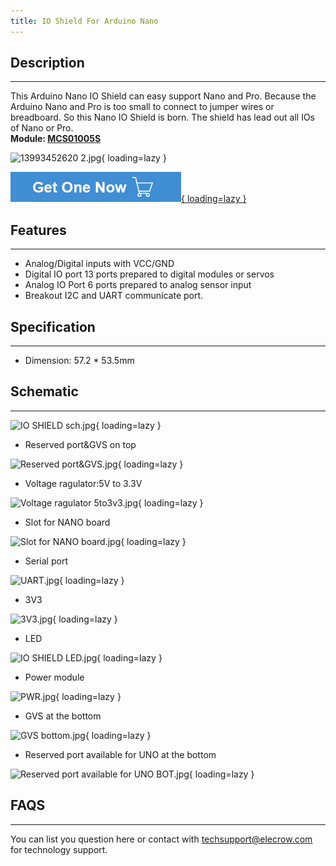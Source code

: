 ```yaml
---
title: IO Shield For Arduino Nano
---
```


## Description
-----------

This Arduino Nano IO Shield can easy support Nano and Pro. Because the Arduino Nano and Pro is too small to connect to jumper wires or breadboard. So this Nano IO Shield is born. The shield has lead out all IOs of Nano or Pro.  
**Module: [MCS01005S](https://www.elecrow.com/io-shield-for-arduino-nano-p-337.html)**

![13993452620 2.jpg](https://wiki.elecrow.com/images/thumb/2/24/13993452620_2.jpg/700px-13993452620_2.jpg){ loading=lazy }

[![Alt text](./assets/images/Get_one_now.png){ loading=lazy }](https://www.elecrow.com/io-shield-for-arduino-nano-p-337.html?wiki "Title text")

## Features
--------

- Analog/Digital inputs with VCC/GND
- Digital IO port 13 ports prepared to digital modules or servos
- Analog IO Port 6 ports prepared to analog sensor input
- Breakout I2C and UART communicate port.

## Specification
-------------

- Dimension: 57.2 \* 53.5mm

## Schematic
---------

![IO SHIELD sch.jpg](https://wiki.elecrow.com/images/thumb/1/19/IO_SHIELD_sch.jpg/1500px-IO_SHIELD_sch.jpg){ loading=lazy }

- Reserved port&amp;GVS on top

![Reserved port&GVS.jpg](https://wiki.elecrow.com/images/thumb/b/b6/Reserved_port%26GVS.jpg/800px-Reserved_port%26GVS.jpg){ loading=lazy }

- Voltage ragulator:5V to 3.3V

![Voltage ragulator 5to3v3.jpg](https://wiki.elecrow.com/images/thumb/0/0c/Voltage_ragulator_5to3v3.jpg/800px-Voltage_ragulator_5to3v3.jpg){ loading=lazy }

- Slot for NANO board

![Slot for NANO board.jpg](https://wiki.elecrow.com/images/thumb/e/ec/Slot_for_NANO_board.jpg/600px-Slot_for_NANO_board.jpg){ loading=lazy }

- Serial port

![UART.jpg](https://wiki.elecrow.com/images/thumb/3/35/UART.jpg/500px-UART.jpg){ loading=lazy }

- 3V3

![3V3.jpg](https://wiki.elecrow.com/images/thumb/3/31/3V3.jpg/500px-3V3.jpg){ loading=lazy }

- LED

![IO SHIELD LED.jpg](https://wiki.elecrow.com/images/thumb/7/76/IO_SHIELD_LED.jpg/500px-IO_SHIELD_LED.jpg){ loading=lazy }

- Power module

![PWR.jpg](https://wiki.elecrow.com/images/thumb/c/c4/PWR.jpg/500px-PWR.jpg){ loading=lazy }

- GVS at the bottom

![GVS bottom.jpg](https://wiki.elecrow.com/images/thumb/0/01/GVS_bottom.jpg/500px-GVS_bottom.jpg){ loading=lazy }

- Reserved port available for UNO at the bottom

![Reserved port available for UNO BOT.jpg](https://wiki.elecrow.com/images/thumb/9/96/Reserved_port_available_for_UNO_BOT.jpg/800px-Reserved_port_available_for_UNO_BOT.jpg){ loading=lazy }

## FAQS
----

You can list you question here or contact with techsupport@elecrow.com for technology support.
